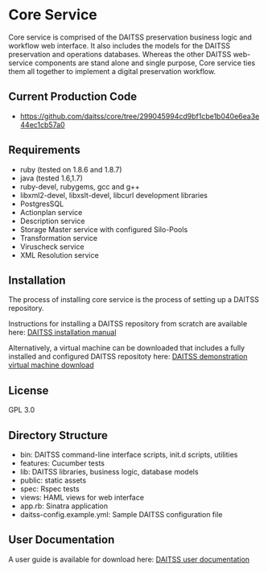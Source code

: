 Core Service
==========================

Core service is comprised of the DAITSS preservation business logic and workflow web interface. It also includes the models for the DAITSS preservation and operations databases. Whereas the other DAITSS web-service components are stand alone and single purpose, Core service ties them all together to implement a digital preservation workflow.

Current Production Code
-----------------------
* https://github.com/daitss/core/tree/299045994cd9bf1cbe1b040e6ea3e44ec1cb57a0
 
Requirements
------------
* ruby (tested on 1.8.6 and 1.8.7)
* java (tested 1.6,1.7)
* ruby-devel, rubygems, gcc and g++
* libxml2-devel, libxslt-devel, libcurl development libraries
* PostgresSQL
* Actionplan service
* Description service
* Storage Master service with configured Silo-Pools
* Transformation service
* Viruscheck service
* XML Resolution service

Installation
----------
The process of installing core service is the process of setting up a DAITSS repository. 

Instructions for installing a DAITSS repository from scratch are available here: [DAITSS installation manual](www.fcla.edu/daitss-test/installmanual.pdf)

Alternatively, a virtual machine can be downloaded that includes a fully installed and configured DAITSS repositoty here: [DAITSS demonstration virtual machine download](https://daitss.fcla.edu/content/download)

License
-------
GPL 3.0

Directory Structure
-------------------
* bin: DAITSS command-line interface scripts, init.d scripts, utilities
* features: Cucumber tests
* lib: DAITSS libraries, business logic, database models
* public: static assets
* spec: Rspec tests
* views: HAML views for web interface
* app.rb: Sinatra application
* daitss-config.example.yml: Sample DAITSS configuration file

User Documentation
-------------
A user guide is available for download here: [DAITSS user documentation](http://daitss.fcla.edu/content/documentation)
